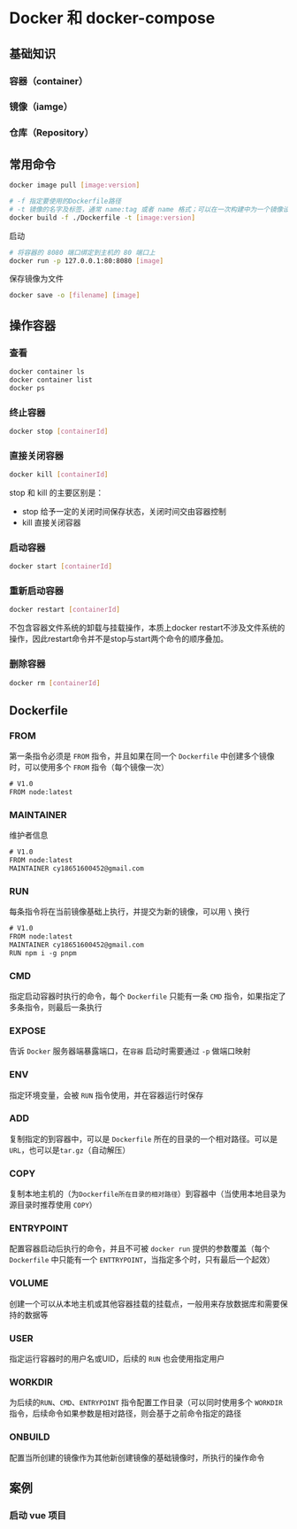 
# Docker 和 docker-compose
## 基础知识

### 容器（container）

### 镜像（iamge）

### 仓库（Repository）

## 常用命令

```sh
docker image pull [image:version]
```

```sh
# -f 指定要使用的Dockerfile路径
# -t 镜像的名字及标签，通常 name:tag 或者 name 格式；可以在一次构建中为一个镜像设置多个标签
docker build -f ./Dockerfile -t [image:version]
```

启动
```sh
# 将容器的 8080 端口绑定到主机的 80 端口上
docker run -p 127.0.0.1:80:8080 [image]
```


保存镜像为文件
```sh
docker save -o [filename] [image]
```

## 操作容器

### 查看
```sh
docker container ls
docker container list
docker ps
```

### 终止容器
```sh
docker stop [containerId]
```

### 直接关闭容器
```sh
docker kill [containerId]
```

stop 和 kill 的主要区别是：
- stop 给予一定的关闭时间保存状态，关闭时间交由容器控制
- kill 直接关闭容器

### 启动容器
```sh
docker start [containerId]
```

### 重新启动容器
```sh
docker restart [containerId]
```
不包含容器文件系统的卸载与挂载操作，本质上docker restart不涉及文件系统的操作，因此restart命令并不是stop与start两个命令的顺序叠加。


### 删除容器
```sh
docker rm [containerId]
```


## Dockerfile

### FROM 
第一条指令必须是 `FROM` 指令，并且如果在同一个 `Dockerfile` 中创建多个镜像时，可以使用多个 `FROM` 指令（每个镜像一次）

```txt
# V1.0
FROM node:latest
```

### MAINTAINER

维护者信息

```txt
# V1.0
FROM node:latest
MAINTAINER cy18651600452@gmail.com
```

### RUN 
每条指令将在当前镜像基础上执行，并提交为新的镜像，可以用 `\` 换行

```txt
# V1.0
FROM node:latest
MAINTAINER cy18651600452@gmail.com
RUN npm i -g pnpm
```

### CMD 
指定启动容器时执行的命令，每个 `Dockerfile` 只能有一条 `CMD` 指令，如果指定了多条指令，则最后一条执行

### EXPOSE
告诉 `Docker` 服务器端暴露端口，在`容器` 启动时需要通过 `-p` 做端口映射

### ENV
指定环境变量，会被 `RUN` 指令使用，并在容器运行时保存

### ADD

复制指定的到容器中，可以是 `Dockerfile` 所在的目录的一个相对路径。可以是 `URL`，也可以是`tar.gz`（自动解压）

### COPY

复制本地主机的（为`Dockerfile所在目录的相对路径`）到容器中（当使用本地目录为源目录时推荐使用 `COPY`）

### ENTRYPOINT
配置容器启动后执行的命令，并且不可被 `docker run` 提供的参数覆盖（每个 `Dockerfile` 中只能有一个 `ENTTRYPOINT`，当指定多个时，只有最后一个起效）

### VOLUME
创建一个可以从本地主机或其他容器挂载的挂载点，一般用来存放数据库和需要保持的数据等


### USER
指定运行容器时的用户名或UID，后续的 `RUN` 也会使用指定用户

### WORKDIR
为后续的`RUN`、`CMD`、`ENTRYPOINT` 指令配置工作目录（可以同时使用多个 `WORKDIR` 指令，后续命令如果参数是相对路径，则会基于之前命令指定的路径

### ONBUILD
配置当所创建的镜像作为其他新创建镜像的基础镜像时，所执行的操作命令





## 案例

### 启动 vue 项目